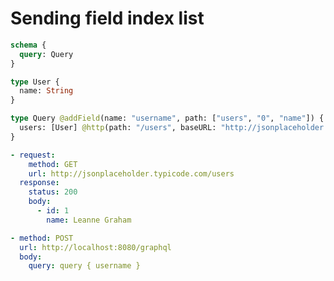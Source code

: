 # Sending field index list

```graphql @server
schema {
  query: Query
}

type User {
  name: String
}

type Query @addField(name: "username", path: ["users", "0", "name"]) {
  users: [User] @http(path: "/users", baseURL: "http://jsonplaceholder.typicode.com")
}
```

```yml @mock
- request:
    method: GET
    url: http://jsonplaceholder.typicode.com/users
  response:
    status: 200
    body:
      - id: 1
        name: Leanne Graham
```

```yml @test
- method: POST
  url: http://localhost:8080/graphql
  body:
    query: query { username }
```
